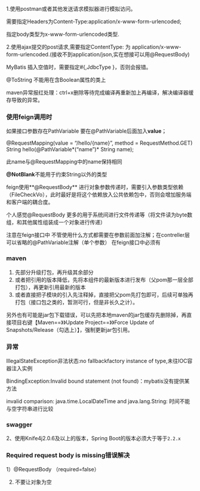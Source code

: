 1.使用postman或者其他发送请求模拟器进行模拟访问。

需要指定Headers为Content-Type:application/x-www-form-urlencoded;

指定body类型为x-www-form-urlencoded类型.

2.使用ajax提交的post请求,需要指定ContentType: 为 application/x-www-form-urlencoded.(接收不到application/json,实在想接可以用@RequestBody)

MyBatis 插入空值时，需要指定#{,JdbcType }，否则会报错。

@ToString 不能用在含Boolean属性的类上

maven异常报红处理：ctrl+x删除等待完成编译再重新加上再编译，解决编译器缓存导致的异常。

### 使用feign调用时

如果接口参数存在PathVariable
要在@PathVariable后面加入**value**；

@RequestMapping(value = “/hello/{name}”, method = RequestMethod.GET)
String hello(@PathVariable*(“name”)* String name);

此name与@RequestMapping中的name保持相同

**@NotBlank**不能用于约束String以外的类型

feign使用**@RequestBody** 进行对象参数传递时，需要引入参数类型依赖（FileCheckVo），此时最好是将这个依赖放入公共依赖包中，否则会增加服务端和客户端的耦合度。

个人感觉@RequestBody 更多的用于系统间进行文件传递等（将文件读为byte数组，和其他属性组装成一个对象进行传递）

注意在feign接口中 不管使用什么方式都需要在参数前面加注解；在contreller层可以省略的@PathVariable注解（单个参数） 在feign接口中必须有

### maven

1. 先部分升级打包，再升级其余部分
2. 或者把引用的版本降低，先将本组件的最新版本进行发布（父pom那一层全部打包），再更新引用最新的版本
3. 或者直接把子模块的引入先注释掉，直接把父pom先打包即可，后续可单独再打包（接口包之类的，暂测可行，但是非长久之计）。

另外也有可能是jar包下载错误，可以先把本地maven的jar包缓存先删除掉，再直接项目右键【Maven==》》Update Project==》》Force Update of Snapshots/Release（勾选上）】，强制更新jar包引用。

### 异常

IllegalStateException非法状态:no fallbackfactory instance of type,未往IOC容器注入实例

BindingException:Invalid bound statement (not found)：mybatis没有提供某方法

invalid comparison: java.time.LocalDateTime and java.lang.String: 时间不能与空字符串进行比较

### swagger

2、使用Knife4j2.0.6及以上的版本，Spring Boot的版本必须大于等于`2.2.x`

### Required request body is missing错误解决

1）@RequestBody （required=false）

2) 不要让对象为空